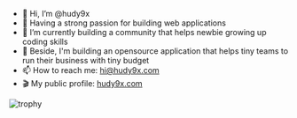 - 👋 Hi, I’m @hudy9x
- 👀 Having a strong passion for building web applications
- 🌱 I’m currently building a community that helps newbie growing up coding skills
- 💞️ Beside, I'm building an opensource application that helps tiny teams to run their business with tiny budget
- 📫 How to reach me: hi@hudy9x.com
- 🎬 My public profile: [hudy9x.com](https://www.hudy9x.com/)  

<!---
hudy9x/hudy9x is a ✨ special ✨ repository because its `README.md` (this file) appears on your GitHub profile.
You can click the Preview link to take a look at your changes.
--->

![trophy](https://github-profile-trophy.vercel.app/?username=hudy9x&theme=oldie)
